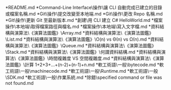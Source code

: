 *README.md
*Command-Line Interface\操作\讓 CLI 自動完成已建立的目錄或檔案名稱.md
*Git\操作\提交改變至本地端.md
*Git\操作\更改 Repo 名稱.md
*Git\操作\更新 Git 至最新版本.md
*創建\用 CLI 建立 C# HelloWorld.md
*檔案操作\本地端\取得檔案路徑與檔名.md
*檔案操作\本地端\寫入文字檔.md
*資料結構與演算法\《演算法圖鑑》\Array.md
*資料結構與演算法\《演算法圖鑑》\List.md
*資料結構與演算法\《演算法圖鑑》\O(n) vs Θ(n) vs Ω(n).md
*資料結構與演算法\《演算法圖鑑》\Queue.md
*資料結構與演算法\《演算法圖鑑》\Stack.md
*資料結構與演算法\《演算法圖鑑》\何謂資料結構.md
*資料結構與演算法\《演算法圖鑑》\時間複雜度 VS 空間複雜度.md
*資料結構與演算法\《演算法圖鑑》\計算 1+2+3+...+(n-2)+(n-1)+n.md
*軟工術語\一般\bytecode.md
*軟工術語\一般\machinecode.md
*軟工術語\一般\Runtime.md
*軟工術語\一般\SDK.md
*軟工術語\一般\作業系統.md
*除錯\specified command or file was not found.md
